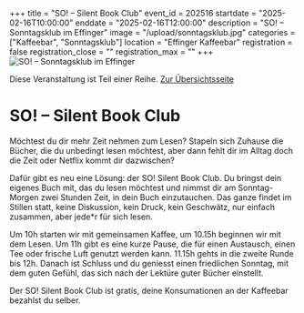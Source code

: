 +++
title = "SO! – Silent Book Club"
event_id = 202516
startdate = "2025-02-16T10:00:00"
enddate = "2025-02-16T12:00:00"
description = "SO! – Sonntagsklub im Effinger"
image = "/upload/sonntagsklub.jpg"
categories = ["Kaffeebar", "Sonntagsklub"]
location = "Effinger Kaffeebar"
registration = false
registration_close = ""
registration_max = ""
+++
![SO! – Sonntagsklub im Effinger](/upload/sonntagsklub.jpg)
       
Diese Veranstaltung ist Teil einer Reihe. [Zur Übersichtsseite](/sonntagsklub/#t)

# SO! – Silent Book Club

Möchtest du dir mehr Zeit nehmen zum Lesen? Stapeln sich Zuhause die Bücher, die du unbedingt lesen
möchtest, aber dann fehlt dir im Alltag doch die Zeit oder Netflix kommt dir dazwischen?

Dafür gibt es neu eine Lösung: der SO! Silent Book Club. Du bringst dein eigenes Buch mit, das du lesen
möchtest und nimmst dir am Sonntag-Morgen zwei Stunden Zeit, in dein Buch einzutauchen. Das ganze
findet im Stillen statt, keine Diskussion, kein Druck, kein Geschwätz, nur einfach zusammen, aber
jede*r für sich lesen.

Um 10h starten wir mit gemeinsamen Kaffee, um 10.15h beginnen wir mit dem Lesen. Um 11h gibt es eine
kurze Pause, die für einen Austausch, einen Tee oder frische Luft genutzt werden kann. 11.15h gehts
in die zweite Runde bis 12h. Danach ist Schluss und du geniesst einen friedlichen Sonntag, mit dem
guten Gefühl, das sich nach der Lektüre guter Bücher einstellt.

Der SO! Silent Book Club ist gratis, deine Konsumationen an der Kaffeebar bezahlst du selber.
